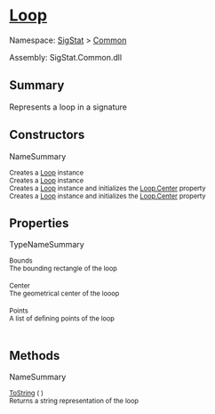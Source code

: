 # [Loop](./Loop.md)

Namespace: [SigStat]() > [Common](./README.md)

Assembly: SigStat.Common.dll

## Summary
Represents a loop in a signature

## Constructors

NameSummary

<sub>Creates a [Loop](https://github.com/hargitomi97/sigstat/blob/master/docs/md/SigStat/Common/Loop.md) instance</sub><br><sub>Creates a [Loop](https://github.com/hargitomi97/sigstat/blob/master/docs/md/SigStat/Common/Loop.md) instance</sub><br>
<sub>Creates a [Loop](https://github.com/hargitomi97/sigstat/blob/master/docs/md/SigStat/Common/Loop.md) instance and initializes the [Loop.Center](https://github.com/hargitomi97/sigstat/blob/master/docs/md/SigStat/Common/Loop.md) property</sub><br><sub>Creates a [Loop](https://github.com/hargitomi97/sigstat/blob/master/docs/md/SigStat/Common/Loop.md) instance and initializes the [Loop.Center](https://github.com/hargitomi97/sigstat/blob/master/docs/md/SigStat/Common/Loop.md) property</sub><br>


## Properties

TypeNameSummary

<sub>Bounds</sub><br><sub>The bounding rectangle of the loop</sub><br><br>
<sub>Center</sub><br><sub>The geometrical center of the looop</sub><br><br>
<sub>Points</sub><br><sub>A list of defining points of the loop</sub><br><br>


## Methods

NameSummary

<sub>[ToString](./Methods/Loop-100663342.md) (  )</sub><br><sub>Returns a string representation of the loop</sub><br>


